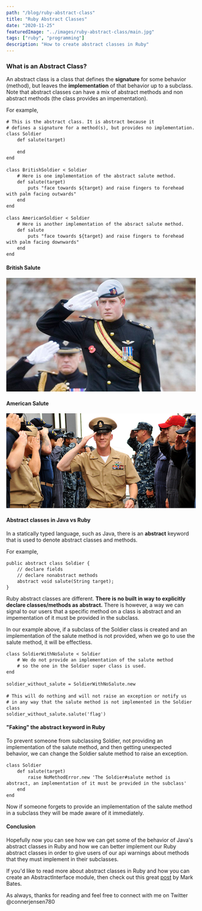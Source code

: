```yaml
---
path: "/blog/ruby-abstract-class"
title: "Ruby Abstract Classes"
date: "2020-11-25"
featuredImage: "../images/ruby-abstract-class/main.jpg"
tags: ["ruby", "programming"]
description: "How to create abstract classes in Ruby"
---
```


### What is an Abstract Class?

An abstract class is a class that defines the **signature** for some behavior (method), but leaves the **implementation** of that behavior up to a subclass. Note that abstract classes can have a mix of abstract methods and non abstract methods (the class provides an impementation).

For example,

    # This is the abstract class. It is abstract because it
    # defines a signature for a method(s), but provides no implementation.
    class Soldier
        def salute(target)

        end
    end

    class BritishSoldier < Soldier
        # Here is one implementation of the abstract salute method.
        def salute(target)
            puts "face towards ${target} and raise fingers to forehead with palm facing outwards"
        end
    end

    class AmericanSoldier < Soldier
        # Here is another implementation of the absract salute method.
        def salute
            puts "face towards ${target} and raise fingers to forehead with palm facing downwards"
        end
    end

#### British Salute

![British military salute](../images/ruby-abstract-class/british_salute.jpg "British military salute")

#### American Salute

![American military salute](../images/ruby-abstract-class/american_salute.jpg "American military salute")

#### Abstract classes in Java vs Ruby

In a statically typed language, such as Java, there is an **abstract** keyword that is used to denote abstract classes and methods.

For example,

    public abstract class Soldier {
        // declare fields
        // declare nonabstract methods
        abstract void salute(String target);
    }

Ruby abstract classes are different. **There is no built in way to explicitly declare classes/methods as abstract.** There is however, a way we can signal to our users that a specific method on a class is abstract and an impementation of it must be provided in the subclass.

In our example above, if a subclass of the Soldier class is created and an implementation of the salute method is not provided, when we go to use the salute method, it will be effectless.

    class SoldierWithNoSalute < Soldier
        # We do not provide an implementation of the salute method
        # so the one in the Soldier super class is used.
    end

    soldier_without_salute = SoldierWithNoSalute.new

    # This will do nothing and will not raise an exception or notify us 
    # in any way that the salute method is not implemented in the Soldier class
    soldier_without_salute.salute('flag')

#### "Faking" the abstract keyword in Ruby

To prevent someone from subclassing Soldier, not providing an implementation of the salute method, and then getting unexpected behavior, we can change the Soldier salute method to raise an exception.

    class Soldier
        def salute(target)
            raise NoMethodError.new 'The Soldier#salute method is abstract, an implementation of it must be provided in the subclass'
        end
    end

Now if someone forgets to provide an implementation of the salute method in a subclass they will be made aware of it immediately.


#### Conclusion

Hopefully now you can see how we can get some of the behavior of Java's abstract classes in Ruby and how we can better implement our Ruby abstract classes in order to give users of our api warnings about methods that they must implement in their subclasses.

If you'd like to read more about abstract classes in Ruby and how you can create an AbstractInterface module, then check out this great <a class="text-blue-500 no-underline- hover:underline" href="https://metabates.com/2011/02/07/building-interfaces-and-abstract-classes-in-ruby/">post</a> by Mark Bates.

As always, thanks for reading and feel free to connect with me on Twitter @connerjensen780